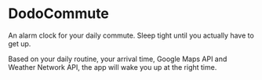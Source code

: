 # DodoCommute

An alarm clock for your daily commute. Sleep tight until you actually have to get up.

Based on your daily routine, your arrival time, Google Maps API and Weather Network API, the app will wake you up at the right time.
